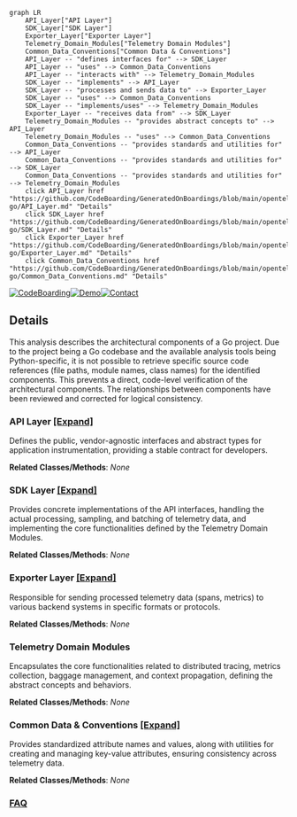 ```mermaid
graph LR
    API_Layer["API Layer"]
    SDK_Layer["SDK Layer"]
    Exporter_Layer["Exporter Layer"]
    Telemetry_Domain_Modules["Telemetry Domain Modules"]
    Common_Data_Conventions["Common Data & Conventions"]
    API_Layer -- "defines interfaces for" --> SDK_Layer
    API_Layer -- "uses" --> Common_Data_Conventions
    API_Layer -- "interacts with" --> Telemetry_Domain_Modules
    SDK_Layer -- "implements" --> API_Layer
    SDK_Layer -- "processes and sends data to" --> Exporter_Layer
    SDK_Layer -- "uses" --> Common_Data_Conventions
    SDK_Layer -- "implements/uses" --> Telemetry_Domain_Modules
    Exporter_Layer -- "receives data from" --> SDK_Layer
    Telemetry_Domain_Modules -- "provides abstract concepts to" --> API_Layer
    Telemetry_Domain_Modules -- "uses" --> Common_Data_Conventions
    Common_Data_Conventions -- "provides standards and utilities for" --> API_Layer
    Common_Data_Conventions -- "provides standards and utilities for" --> SDK_Layer
    Common_Data_Conventions -- "provides standards and utilities for" --> Telemetry_Domain_Modules
    click API_Layer href "https://github.com/CodeBoarding/GeneratedOnBoardings/blob/main/opentelemetry-go/API_Layer.md" "Details"
    click SDK_Layer href "https://github.com/CodeBoarding/GeneratedOnBoardings/blob/main/opentelemetry-go/SDK_Layer.md" "Details"
    click Exporter_Layer href "https://github.com/CodeBoarding/GeneratedOnBoardings/blob/main/opentelemetry-go/Exporter_Layer.md" "Details"
    click Common_Data_Conventions href "https://github.com/CodeBoarding/GeneratedOnBoardings/blob/main/opentelemetry-go/Common_Data_Conventions.md" "Details"
```

[![CodeBoarding](https://img.shields.io/badge/Generated%20by-CodeBoarding-9cf?style=flat-square)](https://github.com/CodeBoarding/CodeBoarding)[![Demo](https://img.shields.io/badge/Try%20our-Demo-blue?style=flat-square)](https://www.codeboarding.org/demo)[![Contact](https://img.shields.io/badge/Contact%20us%20-%20contact@codeboarding.org-lightgrey?style=flat-square)](mailto:contact@codeboarding.org)

## Details

This analysis describes the architectural components of a Go project. Due to the project being a Go codebase and the available analysis tools being Python-specific, it is not possible to retrieve specific source code references (file paths, module names, class names) for the identified components. This prevents a direct, code-level verification of the architectural components. The relationships between components have been reviewed and corrected for logical consistency.

### API Layer [[Expand]](./API_Layer.md)
Defines the public, vendor-agnostic interfaces and abstract types for application instrumentation, providing a stable contract for developers.


**Related Classes/Methods**: _None_

### SDK Layer [[Expand]](./SDK_Layer.md)
Provides concrete implementations of the API interfaces, handling the actual processing, sampling, and batching of telemetry data, and implementing the core functionalities defined by the Telemetry Domain Modules.


**Related Classes/Methods**: _None_

### Exporter Layer [[Expand]](./Exporter_Layer.md)
Responsible for sending processed telemetry data (spans, metrics) to various backend systems in specific formats or protocols.


**Related Classes/Methods**: _None_

### Telemetry Domain Modules
Encapsulates the core functionalities related to distributed tracing, metrics collection, baggage management, and context propagation, defining the abstract concepts and behaviors.


**Related Classes/Methods**: _None_

### Common Data & Conventions [[Expand]](./Common_Data_Conventions.md)
Provides standardized attribute names and values, along with utilities for creating and managing key-value attributes, ensuring consistency across telemetry data.


**Related Classes/Methods**: _None_



### [FAQ](https://github.com/CodeBoarding/GeneratedOnBoardings/tree/main?tab=readme-ov-file#faq)